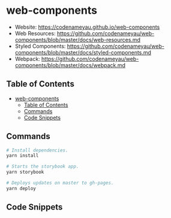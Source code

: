 # web-components

- Website: https://codenameyau.github.io/web-components
- Web Resources: https://github.com/codenameyau/web-components/blob/master/docs/web-resources.md
- Styled Components: https://github.com/codenameyau/web-components/blob/master/docs/styled-components.md
- Webpack: https://github.com/codenameyau/web-components/blob/master/docs/webpack.md

## Table of Contents
- [web-components](#web-components)
  - [Table of Contents](#table-of-contents)
  - [Commands](#commands)
  - [Code Snippets](#code-snippets)

## Commands
```bash
# Install dependencies.
yarn install

# Starts the storybook app.
yarn storybook

# Deploys updates on master to gh-pages.
yarn deploy
```

## Code Snippets
